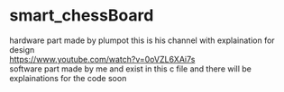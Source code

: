 # smart_chessBoard
hardware part made by plumpot this is his channel with explaination for design <br />
https://www.youtube.com/watch?v=0oVZL6XAi7s <br />
software part made by me and exist in this c file and there will be explainations for the code soon <br />

